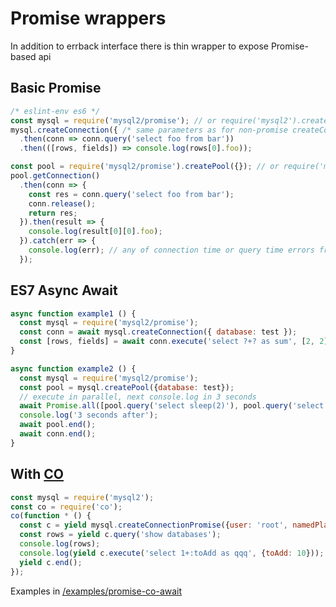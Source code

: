 # Promise wrappers

In addition to errback interface there is thin wrapper to expose Promise-based api

## Basic Promise

```js
/* eslint-env es6 */
const mysql = require('mysql2/promise'); // or require('mysql2').createConnectionPromise
mysql.createConnection({ /* same parameters as for non-promise createConnection */ })
  .then(conn => conn.query('select foo from bar'))
  .then(([rows, fields]) => console.log(rows[0].foo));
```

```js
const pool = require('mysql2/promise').createPool({}); // or require('mysql2').createPoolPromise({}) or require('mysql2').createPool({}).promise()
pool.getConnection()
  .then(conn => {
    const res = conn.query('select foo from bar');
    conn.release();
    return res;
  }).then(result => {
    console.log(result[0][0].foo);
  }).catch(err => {
    console.log(err); // any of connection time or query time errors from above
  });
```
## ES7 Async Await
```js
async function example1 () {
  const mysql = require('mysql2/promise');
  const conn = await mysql.createConnection({ database: test });
  const [rows, fields] = await conn.execute('select ?+? as sum', [2, 2]);
}

async function example2 () {
  const mysql = require('mysql2/promise');
  const pool = mysql.createPool({database: test});
  // execute in parallel, next console.log in 3 seconds
  await Promise.all([pool.query('select sleep(2)'), pool.query('select sleep(3)')]);
  console.log('3 seconds after');
  await pool.end();
  await conn.end();
}
```

## With [CO](https://github.com/tj/co)
<!--eslint-disable-next-block-->
```js
const mysql = require('mysql2');
const co = require('co');
co(function * () {
  const c = yield mysql.createConnectionPromise({user: 'root', namedPlaceholders: true });
  const rows = yield c.query('show databases');
  console.log(rows);
  console.log(yield c.execute('select 1+:toAdd as qqq', {toAdd: 10}));
  yield c.end();
});
```
Examples in [/examples/promise-co-await](https://github.com/sidorares/node-mysql2/tree/master/examples/promise-co-await)
